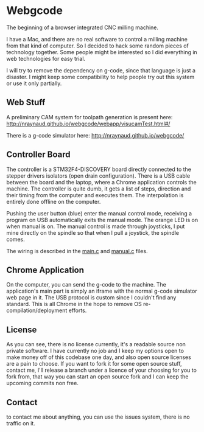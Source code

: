 Webgcode
========
The beginning of a browser integrated CNC milling machine.

I have a Mac, and there are no real software to control a milling machine from that kind of computer. So I decided to hack some random pieces of technology together.
Some people might be interested so I did everything in web technologies for easy trial.

I will try to remove the dependency on g-code, since that language is just a disaster. I might keep some compatibility to help people try out this system or use it only partially.

Web Stuff
---------

A preliminary CAM system for toolpath generation is present here: http://nraynaud.github.io/webgcode/webapp/visucamTest.html#/

There is a g-code simulator here: http://nraynaud.github.io/webgcode/

Controller Board
----------------

The controller is a STM32F4-DISCOVERY board directly connected to the stepper drivers isolators (open drain configuration).
There is a USB cable between the board and the laptop, where a Chrome application controls the machine.
The controller is quite dumb, it gets a list of steps, direction and their timing from the computer and executes them. The interpolation is entirely done offline on the computer.

Pushing the user button (blue) enter the manual control mode, receiving a program on USB automatically exits the manual mode.
The orange LED is on when manual is on. The manual control is made through joysticks, I put mine directly on the spindle so that when I pull a joystick, the spindle comes.

The wiring is described in the [main.c](interpolator/main.c#L10) and [manual.c](interpolator/manual.c#L11) files.


Chrome Application
------------------

On the computer, you can send the g-code to the machine. The application's main part is simply an iframe with the normal g-code simulator web page in it.
The USB protocol is custom since I couldn't find any standard. This is all Chrome in the hope to remove OS re-compilation/deployment efforts.

License
-------

As you can see, there is no license currently, it's a readable source non private software. I have currently no job and I keep my options open to make money off of this codebase one day, and also open source licenses are a pain to choose. If you want to fork it for some open source stuff, contact me, I'll release a branch under a licence of your choosing for you to fork from, that way you can start an open source fork and I can keep the upcoming commits non free.


Contact
-------

to contact me about anything, you can use the issues system, there is no traffic on it.
